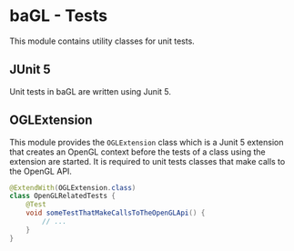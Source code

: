 # baGL - Tests

This module contains utility classes for unit tests.

## JUnit 5

Unit tests in baGL are written using Junit 5.

## OGLExtension

This module provides the `OGLExtension` class which is a Junit 5 extension that creates an OpenGL context before the tests
of a class using the extension are started. It is required to unit tests classes that make calls to the OpenGL API.

```java
@ExtendWith(OGLExtension.class)
class OpenGLRelatedTests {
    @Test
    void someTestThatMakeCallsToTheOpenGLApi() {
        // ...
    }
}
```